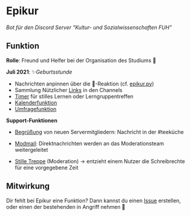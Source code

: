 # Epikur
*Bot für den Discord Server "Kultur- und Sozialwissenschaften FUH"*

## Funktion

**Rolle**: Freund und Helfer bei der Organisation des Studiums 🤖

**Juli 2021**: ✨*Geburtsstunde*

* Nachrichten anpinnen über die 📌-Reaktion (cf. [epikur.py](https://github.com/FU-Hagen-Discord/epikur/blob/master/epikur.py))
* Sammlung Nützlicher [Links](https://github.com/FU-Hagen-Discord/epikur/tree/master/cogs/links.py) in den Channels
* [Timer](https://github.com/FU-Hagen-Discord/epikur/blob/master/cogs/timer.py) für stilles Lernen oder Lerngruppentreffen
* [Kalenderfunktion](https://github.com/FU-Hagen-Discord/epikur/tree/master/cogs/appointments.py)
* [Umfragefunktion](https://github.com/FU-Hagen-Discord/epikur/tree/master/cogs/polls.py)

**Support-Funktionen**

 * [Begrüßung](https://github.com/FU-Hagen-Discord/epikur/blob/master/cogs/welcome.py) von neuen Servermitgliedern: Nachricht in der #teeküche
 * [Modmail](https://github.com/FU-Hagen-Discord/epikur/blob/master/cogs/support.py): Direktnachrichten werden an das Moderationsteam weitergeleitet

* [Stille Treppe](https://github.com/FU-Hagen-Discord/epikur/tree/master/cogs/calmdown.py) (Moderation) -> entzieht einem Nutzer die Schreibrechte für eine vorgegebene Zeit

## Mitwirkung
Dir fehlt bei Epikur eine Funktion? Dann kannst du einen [Issue](https://github.com/FU-Hagen-Discord/epikur/issues) erstellen, oder einen der bestehenden in Angriff nehmen 💪
